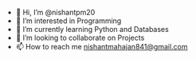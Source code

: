 - 👋 Hi, I’m @nishantpm20
- 👀 I’m interested in Programming
- 🌱 I’m currently learning Python and Databases
- 💞️ I’m looking to collaborate on Projects
- 📫 How to reach me nishantmahajan841@gmail.com 

<!---
nishantpm20/nishantpm20 is a ✨ special ✨ repository because its `README.md` (this file) appears on your GitHub profile.
You can click the Preview link to take a look at your changes.
--->
